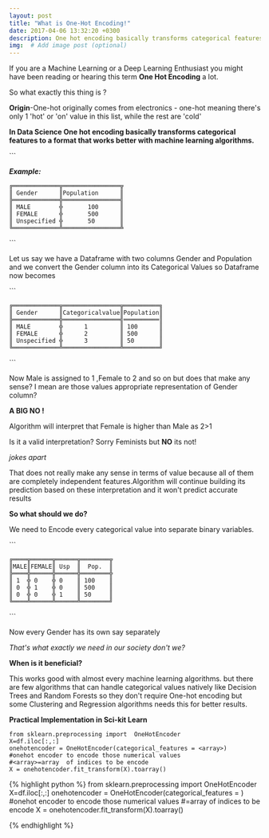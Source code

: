 ```yaml
---
layout: post
title: "What is One-Hot Encoding!"
date: 2017-04-06 13:32:20 +0300
description: One hot encoding basically transforms categorical features to a format that works better with machine learning algorithms. # Add post description (optional)
img:  # Add image post (optional)
---
```

If you are a Machine Learning or a Deep Learning Enthusiast you might have been reading or hearing this term **One Hot Encoding** a lot.

So what exactly this thing is ?

**Origin**\-One\-hot originally comes from electronics \- one\-hot meaning there's only 1 'hot' or 'on' value in this list, while the rest are 'cold'

**In Data Science One hot encoding basically transforms categorical features to a format that works better with machine learning algorithms.**

\`\`\`

***Example:***

    ╔═════════════╦════════════════╦
    ║ Gender      ║Population      ║
    ╠═════════════╬════════════════╣
    ║ MALE        ╬       100      ║
    ║ FEMALE      ╬       500      ║
    ║ Unspecified ╬       50       ║     
    ╚═════════════╩════════════════╩

\`\`\`

Let us say we have a Dataframe with two columns Gender and Population and we convert the Gender column into its Categorical Values so Dataframe now becomes

\`\`\`

    ╔═════════════╦════════════════╦══════════╗ 
    ║ Gender      ║Categoricalvalue║Population║
    ╠═════════════╬════════════════╣══════════║ 
    ║ MALE        ╬      1         ║ 100      ║
    ║ FEMALE      ╬      2         ║ 500      ║
    ║ Unspecified ╬      3         ║ 50       ║
    ╚═════════════╩════════════════╩══════════╝

\`\`\`

Now Male is assigned to 1 ,Female to 2 and so on but does that make any sense? I mean are those values appropriate representation of Gender column?

**A BIG NO !**

Algorithm will interpret that Female is higher than Male as 2\>1

Is it a valid interpretation? Sorry Feminists but **NO** its not!

*jokes apart*

That does not really make any sense in terms of value because all of them are completely independent features.Algorithm will continue building its prediction based on these interpretation and it won't predict accurate results

**So what should we do?**

We need to Encode every categorical value into separate binary variables.

\`\`\`

    ╔════╦══════╦══════╦════════╦
    ║MALE║FEMALE║ Usp  ║  Pop.  ║
    ╠════╬══════╬══════╬════════╬
    ║ 1  ╬ 0    ╬ 0    ║ 100    ║
    ║ 0  ╬ 1    ╬ 0    ║ 500    ║
    ║ 0  ╬ 0    ╬ 1    ║ 50     ║
    ╚════╩══════╩══════╩════════╝

\`\`\`

Now every Gender has its own say separately

*That's what exactly we need in our society don't we?*

**When is it beneficial?**

This works good with almost every machine learning algorithms. but there are few algorithms that can handle categorical values natively like Decision Trees and Random Forests so they don't require One\-hot encoding but some Clustering and Regression algorithms needs this for better results.

**Practical Implementation in Sci\-kit Learn**

    from sklearn.preprocessing import  OneHotEncoder
    X=df.iloc[:,:]
    onehotencoder = OneHotEncoder(categorical_features = <array>) 
    #onehot encoder to encode those numerical values
    #<array>=array  of indices to be encode 
    X = onehotencoder.fit_transform(X).toarray()

{% highlight python %}
from sklearn.preprocessing import  OneHotEncoder
    X=df.iloc[:,:]
    onehotencoder = OneHotEncoder(categorical_features = <array>) 
    #onehot encoder to encode those numerical values
    #<array>=array  of indices to be encode 
    X = onehotencoder.fit_transform(X).toarray()

{% endhighlight %}
